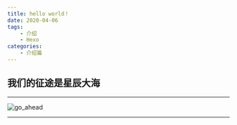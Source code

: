 ```yaml
---
title: hello world！
date: 2020-04-06 
tags:
    - 介绍
    - Hexo
categories:
    - 介绍篇
---
```

## 我们的征途是星辰大海

---
  ![go_ahead](https://blog-1305510897.cos.ap-nanjing.myqcloud.com/greg-rakozy-oMpAz-DN-9I-unsplash.jpg)

---